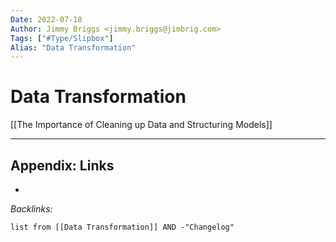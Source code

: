 ```yaml
---
Date: 2022-07-18
Author: Jimmy Briggs <jimmy.briggs@jimbrig.com>
Tags: ["#Type/Slipbox"]
Alias: "Data Transformation"
---
```


# Data Transformation

[[The Importance of Cleaning up Data and Structuring Models]]

***

## Appendix: Links

- 

*Backlinks:*

```dataview
list from [[Data Transformation]] AND -"Changelog"
```